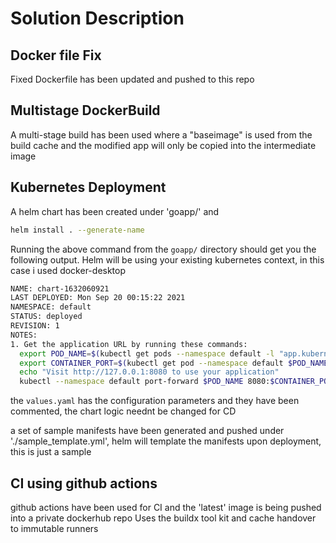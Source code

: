 # Solution Description

## Docker file Fix
Fixed Dockerfile has been updated and pushed to this repo

## Multistage DockerBuild
A multi-stage build has been used where a "baseimage" is used from the build cache and the modified app will only be copied into the intermediate image 

## Kubernetes Deployment
A helm chart has been created under 'goapp/' and 

```bash
helm install . --generate-name  
```
Running the above command from the ```goapp/``` directory should get you the following output. Helm will be using your existing kubernetes context, in this case i used docker-desktop

``` bash
NAME: chart-1632060921
LAST DEPLOYED: Mon Sep 20 00:15:22 2021
NAMESPACE: default
STATUS: deployed
REVISION: 1
NOTES:
1. Get the application URL by running these commands:
  export POD_NAME=$(kubectl get pods --namespace default -l "app.kubernetes.io/name=goapp,app.kubernetes.io/instance=chart-1632060921" -o jsonpath="{.items[0].metadata.name}")
  export CONTAINER_PORT=$(kubectl get pod --namespace default $POD_NAME -o jsonpath="{.spec.containers[0].ports[0].containerPort}")
  echo "Visit http://127.0.0.1:8080 to use your application"
  kubectl --namespace default port-forward $POD_NAME 8080:$CONTAINER_PORT
```

the ```values.yaml``` has the configuration parameters and they have been commented, the chart logic neednt be changed for CD

a set of sample manifests have been generated and pushed under './sample_template.yml', helm will template the manifests upon deployment, this is just a sample


## CI using github actions
github actions have been used for CI and the 'latest' image is being pushed into a private dockerhub repo 
Uses the buildx tool kit and cache handover to immutable runners
